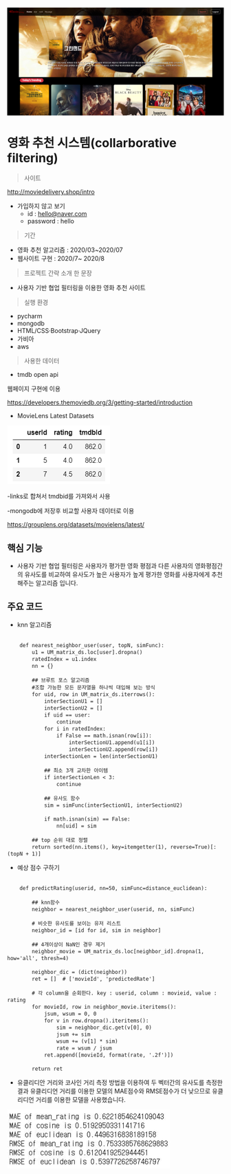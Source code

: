 ![main_page](/static/main_page.PNG)

# 영화 추천 시스템(collarborative filtering)
> 사이트

http://moviedelivery.shop/intro
- 가입하지 않고 보기
    - id : hello@naver.com
    - password : hello
> 기간
- 영화 추천 알고리즘 : 2020/03~2020/07
- 웹사이트 구현 : 2020/7~ 2020/8

> 프로젝트 간략 소개 한 문장 
- 사용자 기반 협업 필터링을 이용한 영화 추천 사이트

> 실행 환경
- pycharm
- mongodb
- HTML/CSS·Bootstrap·JQuery
- 가비아
- aws

> 사용한 데이터
- tmdb open api

웹페이지 구현에 이용

https://developers.themoviedb.org/3/getting-started/introduction

- MovieLens Latest Datasets

![use_data_sample](/static/use_data_sample.PNG)

-links로 합쳐서 tmdbid를 가져와서 사용

-mongodb에 저장후 비교할 사용자 데이터로 이용
    
https://grouplens.org/datasets/movielens/latest/

## 핵심 기능
- 사용자 기반 협업 필터링은 사용자가 평가한 영화 평점과 다른 사용자의 영화평점간의 유사도를 비교하여 유사도가 높은 사용자가 높게 평가한 영화를 사용자에게 추천해주는 알고리즘 입니다.

## 주요 코드
- knn 알고리즘
<pre><code>
    def nearest_neighbor_user(user, topN, simFunc):
        u1 = UM_matrix_ds.loc[user].dropna()
        ratedIndex = u1.index
        nn = {}

        ## 브루트 포스 알고리즘
        #조합 가능한 모든 문자열을 하나씩 대입해 보는 방식
        for uid, row in UM_matrix_ds.iterrows():
            interSectionU1 = []
            interSectionU2 = []
            if uid == user:
                continue
            for i in ratedIndex:
                if False == math.isnan(row[i]):
                    interSectionU1.append(u1[i])
                    interSectionU2.append(row[i])
            interSectionLen = len(interSectionU1)

            ## 최소 3개 교차한 아이템
            if interSectionLen < 3:
                continue

            ## 유사도 함수
            sim = simFunc(interSectionU1, interSectionU2)

            if math.isnan(sim) == False:
                nn[uid] = sim

        ## top 순위 대로 정렬
        return sorted(nn.items(), key=itemgetter(1), reverse=True)[:(topN + 1)]
</code></pre>
- 예상 점수 구하기
<pre><code>
    def predictRating(userid, nn=50, simFunc=distance_euclidean):

        ## knn함수
        neighbor = nearest_neighbor_user(userid, nn, simFunc)

        # 비슷한 유사도를 보이는 유저 리스트
        neighbor_id = [id for id, sim in neighbor]

        ## 4개이상이 NaN인 경우 제거
        neighbor_movie = UM_matrix_ds.loc[neighbor_id].dropna(1, how='all', thresh=4)

        neighbor_dic = (dict(neighbor))
        ret = []  # ['movieId', 'predictedRate']

        # 각 column을 순회한다. key : userid, column : movieid, value : rating
        for movieId, row in neighbor_movie.iteritems():
            jsum, wsum = 0, 0
            for v in row.dropna().iteritems():
                sim = neighbor_dic.get(v[0], 0)
                jsum += sim
                wsum += (v[1] * sim)
                rate = wsum / jsum
            ret.append([movieId, format(rate, '.2f')])

        return ret
</code></pre>
- 유클리디안 거리와 코사인 거리 측정 방법을 이용하여 두 벡터간의 유사도를 측정한 결과 유클리디언 거리를 이용한 모델의 MAE점수와 RMSE점수가 더 낮으므로 유클리디언 거리를 이용한 모델을 사용했습니다.

![use_data_sample](/static/평가.jpg)

